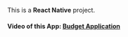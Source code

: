 This is a **React Native** project.
#### Video of this App: [**Budget Application**](https://drive.google.com/file/d/1GEWh6_BQ3PCqLb4agXWRipdb5pFmVtv7/view)
